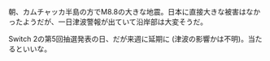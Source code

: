 朝、カムチャッカ半島の方でM8.8の大きな地震。日本に直接大きな被害はなかったようだが、一日津波警報が出ていて沿岸部は大変そうだ。

Switch 2の第5回抽選発表の日、だが来週に延期に (津波の影響かは不明)。当たるといいな。
